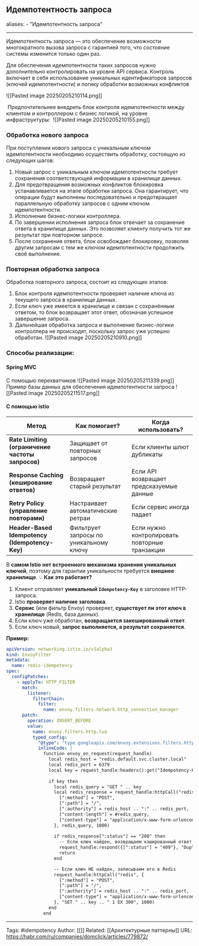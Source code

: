 ## Идемпотентность запроса
aliases: 
	- "Идемпотентность запроса"

---
Идемпотентность запроса — это обеспечение возможности многократного вызова запроса с гарантией того, что состояние системы изменится только один раз.

Для обеспечения идемпотентности таких запросов нужно дополнительно контролировать на уровне API сервиса. Контроль включает в себя использование уникальных идентификаторов запросов (ключей идемпотентности) и логику обработки возможных конфликтов

![[Pasted image 20250205210114.png]]


 Предпочтительнее внедрить блок контроля идемпотентности между клиентом и контроллером с бизнес логикой, на уровне инфраструктуры:
 ![[Pasted image 20250205210155.png]]
### Обработка нового запроса
При поступлении нового запроса с уникальным ключом идемпотентности необходимо осуществить обработку, состоящую из следующих шагов:
1. Новый запрос с уникальным ключом идемпотентности требует сохранения соответствующей информации в хранилище данных.
2. Для предотвращения возможных конфликтов блокировка устанавливается на этапе обработки запроса. Она гарантирует, что операции будут выполнены последовательно и предотвращает параллельную обработку запросов с одним ключом идемпотентности.
3. Исполнение бизнес-логики контроллера.
4. По завершении исполнения запроса блок отвечает за сохранение ответа в хранилище данных. Это позволяет клиенту получить тот же результат при повторном запросе.
5. После сохранения ответа, блок освобождает блокировку, позволяя другим запросам с тем же ключом идемпотентности продолжить своё выполнение.

### Повторная обработка запроса
Обработка повторного запроса, состоит из следующих этапов:
1. Блок контроля идемпотентности проверяет наличие ключа из текущего запроса в хранилище данных.
2. Если ключ уже имеется в хранилище и связан с сохранённым ответом, то блок возвращает этот ответ, обозначая успешное завершение запроса.
3. Дальнейшая обработка запроса и выполнение бизнес-логики контроллера не происходят, поскольку запрос уже успешно обработан.
![[Pasted image 20250205210910.png]]

### Способы реализации:
#### Spring MVC
С помощью перехватчиков
 ![[Pasted image 20250205211339.png]]
 Пример базы данных для обеспечения идемпотентности запроса
 ![[Pasted image 20250205211517.png]]

#### С помощью istio

| **Метод**                                        | Как помогает?                          | Когда использовать?                            |
| ------------------------------------------------ | -------------------------------------- | ---------------------------------------------- |
| **Rate Limiting (ограничение частоты запросов)** | Защищает от повторных запросов         | Если клиенты шлют дубликаты                    |
| **Response Caching (кеширование ответов)**       | Возвращает старый результат            | Если API возвращает предсказуемые данные       |
| **Retry Policy (управление повторами)**          | Настраивает автоматические ретраи      | Если сервис иногда падает                      |
| **Header-Based Idempotency (Idempotency-Key)**   | Фильтрует запросы по уникальному ключу | Если нужно контролировать повторные транзакции |
В **самом Istio** **нет встроенного механизма хранения уникальных ключей**, поэтому для гарантии уникальности требуется **внешнее хранилище**.
💡 **Как это работает?**
1. Клиент отправляет **уникальный `Idempotency-Key`** в заголовке HTTP-запроса.
2. Istio **проверяет наличие заголовка**.
3. **Сервис** (или фильтр Envoy) проверяет, **существует ли этот ключ в хранилище** (Redis, база данных).
4. Если ключ уже обработан, **возвращается закешированный ответ**.
5. Если ключ новый, **запрос выполняется, а результат сохраняется**.

**Пример:**
``` yaml
apiVersion: networking.istio.io/v1alpha3
kind: EnvoyFilter
metadata:
  name: redis-idempotency
spec:
  configPatches:
    - applyTo: HTTP_FILTER
      match:
        listener:
          filterChain:
            filter:
              name: envoy.filters.network.http_connection_manager
      patch:
        operation: INSERT_BEFORE
        value:
          name: envoy.filters.http.lua
          typed_config:
            "@type": "type.googleapis.com/envoy.extensions.filters.http.lua.v3.Lua"
            inlineCode: |
              function envoy_on_request(request_handle)
                local redis_host = "redis.default.svc.cluster.local"
                local redis_port = 6379
                local key = request_handle:headers():get("Idempotency-Key")
                
                if key then
                  local redis_query = "GET " .. key
                  local redis_response = request_handle:httpCall("redis", {
                    [":method"] = "POST",
                    [":path"] = "/",
                    [":authority"] = redis_host .. ":" .. redis_port,
                    ["content-length"] = #redis_query,
                    ["content-type"] = "application/x-www-form-urlencoded"
                  }, redis_query, 1000)
                  
                  if redis_response[":status"] == "200" then
                    -- Если ключ найден, возвращаем кэшированный ответ
                    request_handle:respond({[":status"] = "409"}, "Duplicate request detected")
                    return
                  end

                  -- Если ключ НЕ найден, записываем его в Redis
                  request_handle:httpCall("redis", {
                    [":method"] = "POST",
                    [":path"] = "/",
                    [":authority"] = redis_host .. ":" .. redis_port,
                    ["content-type"] = "application/x-www-form-urlencoded"
                  }, "SET " .. key .. " 1 EX 300", 1000)
                end
              end

```


---
Tags:  #idempotency
Author: [[]]
Related: [[Архитектурные паттерны]]
URL: https://habr.com/ru/companies/domclick/articles/779872/